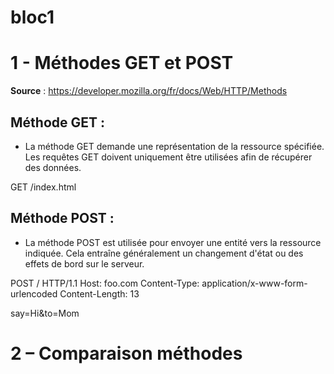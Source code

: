 # bloc1

<h1>1 - Méthodes GET et POST</h1>

__Source__ : https://developer.mozilla.org/fr/docs/Web/HTTP/Methods

<h2>Méthode GET :</h2>

- La méthode GET demande une représentation de la ressource spécifiée. Les requêtes GET doivent uniquement être utilisées afin de récupérer des données.

GET /index.html

<h2>Méthode POST :</h2>

- La méthode POST est utilisée pour envoyer une entité vers la ressource indiquée. Cela entraîne généralement un changement d'état ou des effets de bord sur le serveur.

<html>
POST / HTTP/1.1
Host: foo.com
Content-Type: application/x-www-form-urlencoded
Content-Length: 13

say=Hi&to=Mom
</html>

<h1>2 – Comparaison méthodes</h1>
